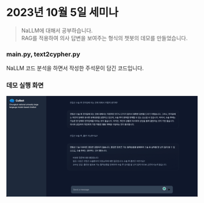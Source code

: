 # 2023년 10월 5일 세미나

> NaLLM에 대해서 공부하습니다.   
> RAG를 적용하여 의사 답변을 보여주는 형식의 챗봇의 데모를 만들었습니다.

### main.py, text2cypher.py
NaLLM 코드 분석을 하면서 작성한 주석문이 담긴 코드입니다. 

### 데모 실행 화면
![img.png](img.png)
